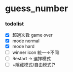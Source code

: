 # guess_number  
### todolist  
- [X] 超過次數 game over
- [X] mode normal
- [X] mode hard
- [ ] winner icon 統一->不同
- [ ] Restart → 選擇模式
- [ ] +隱藏模式/自由模式(?
